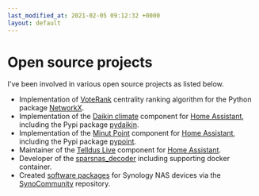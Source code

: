 ```yaml
---
last_modified_at: 2021-02-05 09:12:32 +0000
layout: default
---
```


# Open source projects

I've been involved in various open source projects as listed below.

* Implementation of [VoteRank](https://networkx.github.io/documentation/latest/reference/algorithms/generated/networkx.algorithms.centrality.voterank.html) centrality ranking algorithm for the Python package [NetworkX][1].
* Implementation of the [Daikin climate](https://www.home-assistant.io/components/daikin/) component for [Home Assistant][2], including the Pypi package [pydaikin](https://bitbucket.org/mustang51/pydaikin/).
* Implementation of the [Minut Point](https://www.home-assistant.io/components/point/) component for [Home Assistant][2], including the Pypi package [pypoint](https://github.com/fredrike/pypoint).
* Maintainer of the [Telldus Live](https://www.home-assistant.io/components/tellduslive/) component for [Home Assistant][2].
* Developer of the [sparsnas_decoder](https://github.com/tubalainen/sparsnas_decoder) including supporting docker container.
* Created [software packages](https://github.com/SynoCommunity/spksrc/pulls?utf8=%E2%9C%93&q=is%3Apr+author%3Afredrike+) for Synology NAS devices via the [SynoCommunity](https://github.com/SynoCommunity/spksrc) repository.

[1]: https://github.com/networkx/networkx
[2]: https://www.home-assistant.io/
